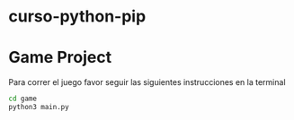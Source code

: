 # curso-python-pip

# Game Project

Para correr el juego favor seguir las siguientes instrucciones en la terminal 

```sh
cd game
python3 main.py
```
